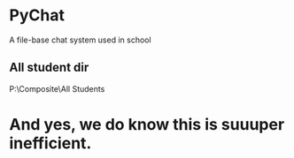 # PyChat
A file-base chat system used in school

## All student dir

P:\Composite\All Students

# And yes, we do know this is suuuper inefficient.
